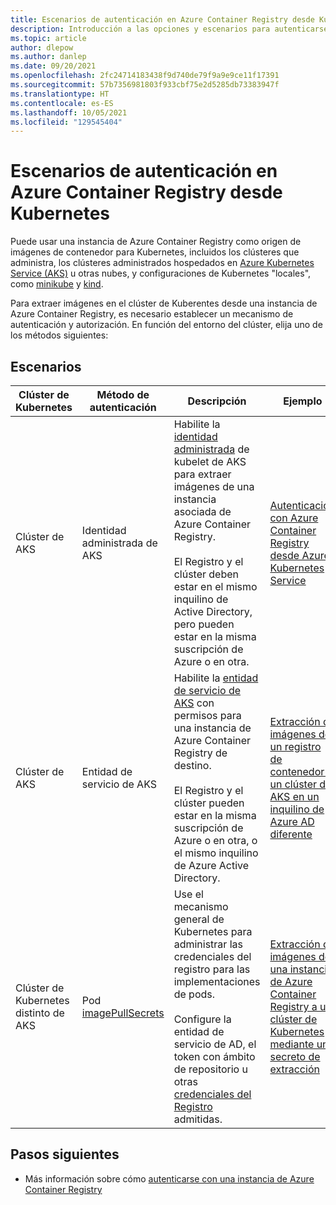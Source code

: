 ```yaml
---
title: Escenarios de autenticación en Azure Container Registry desde Kubernetes
description: Introducción a las opciones y escenarios para autenticarse en una instancia de Azure Container Registry desde un clúster de Kubernetes para extraer imágenes de contenedor.
ms.topic: article
author: dlepow
ms.author: danlep
ms.date: 09/20/2021
ms.openlocfilehash: 2fc24714183438f9d740de79f9a9e9ce11f17391
ms.sourcegitcommit: 57b7356981803f933cbf75e2d5285db73383947f
ms.translationtype: HT
ms.contentlocale: es-ES
ms.lasthandoff: 10/05/2021
ms.locfileid: "129545404"
---
```

# <a name="scenarios-to-authenticate-with-azure-container-registry-from-kubernetes"></a>Escenarios de autenticación en Azure Container Registry desde Kubernetes


Puede usar una instancia de Azure Container Registry como origen de imágenes de contenedor para Kubernetes, incluidos los clústeres que administra, los clústeres administrados hospedados en [Azure Kubernetes Service (AKS)](../aks/intro-kubernetes.md) u otras nubes, y configuraciones de Kubernetes "locales", como [minikube](https://minikube.sigs.k8s.io/) y [kind](https://kind.sigs.k8s.io/). 

Para extraer imágenes en el clúster de Kuberentes desde una instancia de Azure Container Registry, es necesario establecer un mecanismo de autenticación y autorización. En función del entorno del clúster, elija uno de los métodos siguientes:

## <a name="scenarios"></a>Escenarios

| Clúster de Kubernetes |Método de autenticación  | Descripción  | Ejemplo | 
|---------|---------|---------|----------|
| Clúster de AKS |Identidad administrada de AKS    |  Habilite la [identidad administrada](../aks/use-managed-identity.md) de kubelet de AKS para extraer imágenes de una instancia asociada de Azure Container Registry.<br/><br/> El Registro y el clúster deben estar en el mismo inquilino de Active Directory, pero pueden estar en la misma suscripción de Azure o en otra.      | [Autenticación con Azure Container Registry desde Azure Kubernetes Service](../aks/cluster-container-registry-integration.md?toc=/azure/container-registry/toc.json&bc=/azure/container-registry/breadcrumb/toc.json)| 
| Clúster de AKS | Entidad de servicio de AKS     | Habilite la [entidad de servicio de AKS](../aks/kubernetes-service-principal.md) con permisos para una instancia de Azure Container Registry de destino.<br/><br/>El Registro y el clúster pueden estar en la misma suscripción de Azure o en otra, o el mismo inquilino de Azure Active Directory.        | [Extracción de imágenes de un registro de contenedor a un clúster de AKS en un inquilino de Azure AD diferente](authenticate-aks-cross-tenant.md)
| Clúster de Kubernetes distinto de AKS |Pod [imagePullSecrets](https://kubernetes.io/docs/tasks/configure-pod-container/pull-image-private-registry/)   |  Use el mecanismo general de Kubernetes para administrar las credenciales del registro para las implementaciones de pods.<br/><br/>Configure la entidad de servicio de AD, el token con ámbito de repositorio u otras [credenciales del Registro](container-registry-authentication.md) admitidas.  | [Extracción de imágenes de una instancia de Azure Container Registry a un clúster de Kubernetes mediante un secreto de extracción](container-registry-auth-kubernetes.md) | 



## <a name="next-steps"></a>Pasos siguientes

* Más información sobre cómo [autenticarse con una instancia de Azure Container Registry](container-registry-authentication.md)
